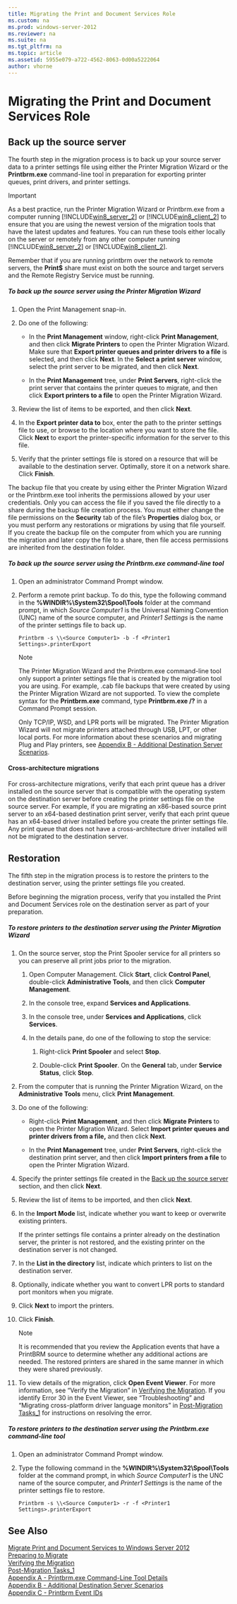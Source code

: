 ```yaml
---
title: Migrating the Print and Document Services Role
ms.custom: na
ms.prod: windows-server-2012
ms.reviewer: na
ms.suite: na
ms.tgt_pltfrm: na
ms.topic: article
ms.assetid: 5955e079-a722-4562-8063-0d00a5222064
author: vhorne
---
```

# Migrating the Print and Document Services Role
  
## <a name="BKMK_Step4BackUpSourceServer"></a>Back up the source server  
The fourth step in the migration process is to back up your source server data to a printer settings file using either the Printer Migration Wizard or the **Printbrm.exe** command\-line tool in preparation for exporting printer queues, print drivers, and printer settings.  
  
> [!IMPORTANT]  
> As a best practice, run the Printer Migration Wizard or Printbrm.exe from a computer running [!INCLUDE[win8_server_2](../Token/win8_server_2_md.md)] or [!INCLUDE[win8_client_2](../Token/win8_client_2_md.md)] to ensure that you are using the newest version of the migration tools that have the latest updates and features. You can run these tools either locally on the server or remotely from any other computer running [!INCLUDE[win8_server_2](../Token/win8_server_2_md.md)] or [!INCLUDE[win8_client_2](../Token/win8_client_2_md.md)].  
>   
> Remember that if you are running printbrm over the network to remote servers, the **Print$** share must exist on both the source and target servers and the Remote Registry Service must be running.  
  
##### To back up the source server using the Printer Migration Wizard  
  
1.  Open the Print Management snap\-in.  
  
2.  Do one of the following:  
  
    -   In the **Print Management** window, right\-click **Print Management**, and then click **Migrate Printers** to open the Printer Migration Wizard. Make sure that **Export printer queues and printer drivers to a file** is selected, and then click **Next**. In the **Select a print server** window, select the print server to be migrated, and then click **Next**.  
  
    -   In the **Print Management** tree, under **Print Servers**, right\-click the print server that contains the printer queues to migrate, and then click **Export printers to a file** to open the Printer Migration Wizard.  
  
3.  Review the list of items to be exported, and then click **Next**.  
  
4.  In the **Export printer data to** box, enter the path to the printer settings file to use, or browse to the location where you want to store the file. Click **Next** to export the printer\-specific information for the server to this file.  
  
5.  Verify that the printer settings file is stored on a resource that will be available to the destination server. Optimally, store it on a network share. Click **Finish**.  
  
The backup file that you create by using either the Printer Migration Wizard or the Printbrm.exe tool inherits the permissions allowed by your user credentials. Only you can access the file if you saved the file directly to a share during the backup file creation process. You must either change the file permissions on the **Security** tab of the file’s **Properties** dialog box, or you must perform any restorations or migrations by using that file yourself. If you create the backup file on the computer from which you are running the migration and later copy the file to a share, then file access permissions are inherited from the destination folder.  
  
##### To back up the source server using the Printbrm.exe command\-line tool  
  
1.  Open an administrator  Command Prompt window.  
  
2.  Perform a remote print backup. To do this, type the following command in the **%WINDIR%\\System32\\Spool\\Tools** folder at the command prompt, in which *Source Computer1* is the Universal Naming Convention \(UNC\) name of the source computer, and *Printer1 Settings* is the name of the printer settings file to back up.  
  
    ```  
    Printbrm -s \\<Source Computer1> -b -f <Printer1 Settings>.printerExport  
    ```  
  
    > [!NOTE]  
    > The Printer Migration Wizard and the Printbrm.exe command\-line tool only support a printer settings file that is created by the migration tool you are using. For example, .cab file backups that were created by using the Printer Migration Wizard are not supported. To view the complete syntax for the **Printbrm.exe** command, type **Printbrm.exe \/?** in a Command Prompt session.  
    >   
    > Only TCP\/IP, WSD, and LPR ports will be migrated. The Printer Migration Wizard will not migrate printers attached through USB, LPT, or other local ports. For more information about these scenarios and migrating Plug and Play printers, see [Appendix B - Additional Destination Server Scenarios](../Topic/Appendix-B---Additional-Destination-Server-Scenarios.md).  
  
#### Cross\-architecture migrations  
For cross\-architecture migrations, verify that each print queue has a driver installed on the source server that is compatible with the operating system on the destination server before creating the printer settings file on the source server. For example, if you are migrating an x86\-based source print server to an x64\-based destination print server, verify that each print queue has an x64\-based driver installed before you create the printer settings file. Any print queue that does not have a cross\-architecture driver installed will not be migrated to the destination server.  
  
## <a name="BKMK_Step5Restoration"></a>Restoration  
The fifth step in the migration process is to restore the printers to the destination server, using the printer settings file you created.  
  
Before beginning the migration process, verify that you installed the Print and Document Services role on the destination server as part of your preparation.  
  
##### To restore printers to the destination server using the Printer Migration Wizard  
  
1.  On the source server, stop the Print Spooler service for all printers so you can preserve all print jobs prior to the migration.  
  
    1.  Open Computer Management. Click **Start**, click **Control Panel**, double\-click **Administrative Tools**, and then click **Computer Management**.  
  
    2.  In the console tree, expand **Services and Applications**.  
  
    3.  In the console tree, under **Services and Applications**, click **Services**.  
  
    4.  In the details pane, do one of the following to stop the service:  
  
        1.  Right\-click **Print Spooler** and select **Stop**.  
  
        2.  Double\-click **Print Spooler**. On the **General** tab, under **Service Status**, click **Stop**.  
  
2.  From the computer that is running the Printer Migration Wizard, on the **Administrative Tools** menu, click **Print Management**.  
  
3.  Do one of the following:  
  
    -   Right\-click **Print Management**, and then click **Migrate Printers** to open the Printer Migration Wizard. Select **Import printer queues and printer drivers from a file,** and then click **Next**.  
  
    -   In the **Print Management** tree, under **Print Servers**, right\-click the destination print server, and then click **Import printers from a file** to open the Printer Migration Wizard.  
  
4.  Specify the printer settings file created in the [Back up the source server](assetId:///fb314030-e792-49de-aa82-d5de5343ca1a#BKMK_Step4BackUpSourceServer) section, and then click **Next**.  
  
5.  Review the list of items to be imported, and then click **Next**.  
  
6.  In the **Import Mode** list, indicate whether you want to keep or overwrite existing printers.  
  
    If the printer settings file contains a printer already on the destination server, the printer is not restored, and the existing printer on the destination server is not changed.  
  
7.  In the **List in the directory** list, indicate which printers to list on the destination server.  
  
8.  Optionally, indicate whether you want to convert LPR ports to standard port monitors when you migrate.  
  
9. Click **Next** to import the printers.  
  
10. Click **Finish**.  
  
    > [!NOTE]  
    > It is recommended that you review the Application events that have a PrintBRM source to determine whether any additional actions are needed. The restored printers are shared in the same manner in which they were shared previously.  
  
11. To view details of the migration, click **Open Event Viewer**. For more information, see “Verify the Migration” in [Verifying the Migration](../Topic/Verifying-the-Migration.md). If you identify Error 30 in the Event Viewer, see “Troubleshooting” and “Migrating cross\-platform driver language monitors” in [Post-Migration Tasks_1](../Topic/Post-Migration-Tasks_1.md) for instructions on resolving the error.  
  
##### To restore printers to the destination server using the Printbrm.exe command\-line tool  
  
1.  Open an administrator Command Prompt window.  
  
2.  Type the following command in the **%WINDIR%\\System32\\Spool\\Tools** folder at the command prompt, in which *Source Computer1* is the UNC name of the source computer, and *Printer1 Settings* is the name of the printer settings file to restore.  
  
    ```  
    Printbrm -s \\<Source Computer1> -r -f <Printer1 Settings>.printerExport  
    ```  
  
## See Also  
[Migrate Print and Document Services to Windows Server 2012](../Topic/Migrate-Print-and-Document-Services-to-Windows-Server-2012.md)  
[Preparing to Migrate](../Topic/Preparing-to-Migrate.md)  
[Verifying the Migration](../Topic/Verifying-the-Migration.md)  
[Post-Migration Tasks_1](../Topic/Post-Migration-Tasks_1.md)  
[Appendix A - Printbrm.exe Command-Line Tool Details](../Topic/Appendix-A---Printbrm.exe-Command-Line-Tool-Details.md)  
[Appendix B - Additional Destination Server Scenarios](../Topic/Appendix-B---Additional-Destination-Server-Scenarios.md)  
[Appendix C - Printbrm Event IDs](../Topic/Appendix-C---Printbrm-Event-IDs.md)  
  
